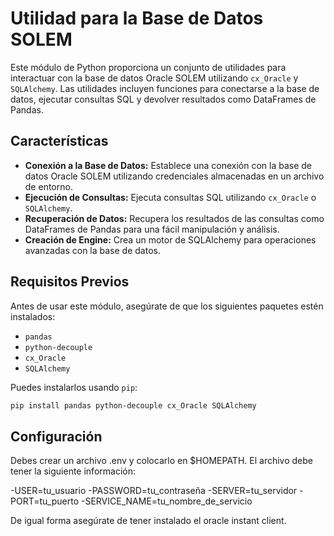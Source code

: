 # Utilidad para la Base de Datos SOLEM

Este módulo de Python proporciona un conjunto de utilidades para interactuar con la base de datos Oracle SOLEM utilizando `cx_Oracle` y `SQLAlchemy`. Las utilidades incluyen funciones para conectarse a la base de datos, ejecutar consultas SQL y devolver resultados como DataFrames de Pandas.

## Características

- **Conexión a la Base de Datos:** Establece una conexión con la base de datos Oracle SOLEM utilizando credenciales almacenadas en un archivo de entorno.
- **Ejecución de Consultas:** Ejecuta consultas SQL utilizando `cx_Oracle` o `SQLAlchemy`.
- **Recuperación de Datos:** Recupera los resultados de las consultas como DataFrames de Pandas para una fácil manipulación y análisis.
- **Creación de Engine:** Crea un motor de SQLAlchemy para operaciones avanzadas con la base de datos.

## Requisitos Previos

Antes de usar este módulo, asegúrate de que los siguientes paquetes estén instalados:

- `pandas`
- `python-decouple`
- `cx_Oracle`
- `SQLAlchemy`

Puedes instalarlos usando `pip`:

```bash
pip install pandas python-decouple cx_Oracle SQLAlchemy
```

## Configuración

Debes crear un archivo .env y colocarlo en $HOMEPATH. El archivo debe tener la siguiente información:

-USER=tu_usuario 
-PASSWORD=tu_contraseña
-SERVER=tu_servidor
-PORT=tu_puerto
-SERVICE_NAME=tu_nombre_de_servicio

De igual forma asegúrate de tener instalado el oracle instant client.
